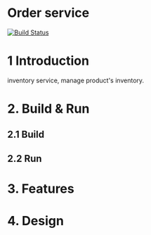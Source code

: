 # Order service
[![Build Status](https://travis-ci.org/reactivesw/order.svg?branch=master)](https://travis-ci.org/reactivesw/order)

# 1 Introduction
inventory service, manage product's inventory.

# 2. Build & Run
## 2.1 Build

## 2.2 Run

# 3. Features

# 4. Design
